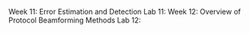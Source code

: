 Week 11: Error Estimation and Detection
Lab 11:
Week 12: Overview of Protocol Beamforming Methods
Lab 12:
